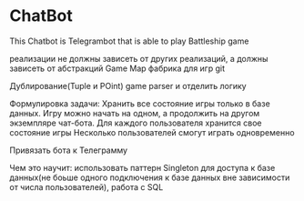 # ChatBot

This Chatbot is Telegrambot that is able to play Battleship game

реализации не должны зависеть от других реализаций, а должны зависеть от абстракций Game Map фабрика для игр git

Дублирование(Tuple и POint) game parser и отделить логику

Формулировка задачи: Хранить все состояние игры только в базе данных. Игру можно начать на одном, а продолжить на другом экземпляре чат-бота. Для каждого пользователя хранится свое состояние игры Несколько пользователей смогут играть одновременно

Привязать бота к Телеграмму

Чем это научит: использовать паттерн Singleton для доступа к базе данных(не боьше одного подключения к базе данных вне зависимости от числа пользователей), работа с SQL
